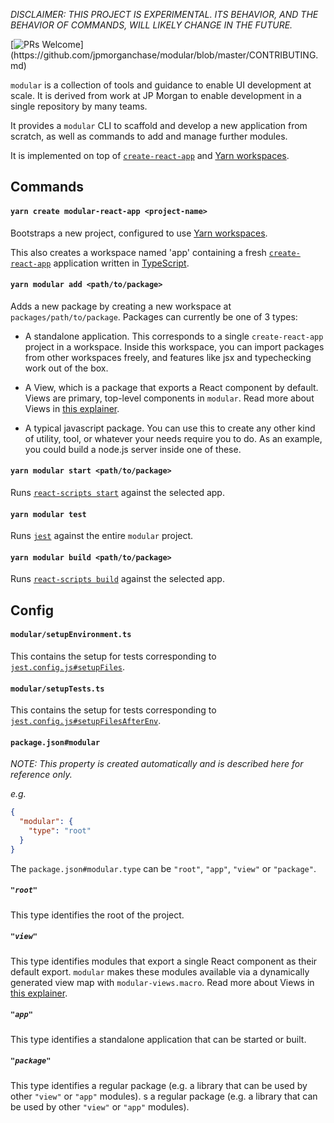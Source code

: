 _DISCLAIMER: THIS PROJECT IS EXPERIMENTAL. ITS BEHAVIOR, AND THE BEHAVIOR OF
COMMANDS, WILL LIKELY CHANGE IN THE FUTURE._

[![PRs Welcome](https://img.shields.io/badge/PRs-welcome-brightgreen.svg?)](https://github.com/jpmorganchase/modular/blob/master/CONTRIBUTING.md)

`modular` is a collection of tools and guidance to enable UI development at
scale. It is derived from work at JP Morgan to enable development in a single
repository by many teams.

It provides a `modular` CLI to scaffold and develop a new application from
scratch, as well as commands to add and manage further modules.

It is implemented on top of [`create-react-app`](https://create-react-app.dev/)
and [Yarn workspaces](https://classic.yarnpkg.com/en/docs/workspaces/).

## Commands

#### `yarn create modular-react-app <project-name>`

Bootstraps a new project, configured to use
[Yarn workspaces](https://classic.yarnpkg.com/en/docs/workspaces/).

This also creates a workspace named 'app' containing a fresh
[`create-react-app`](https://create-react-app.dev/) application written in
[TypeScript](https://www.typescriptlang.org/).

#### `yarn modular add <path/to/package>`

Adds a new package by creating a new workspace at `packages/path/to/package`.
Packages can currently be one of 3 types:

- A standalone application. This corresponds to a single `create-react-app`
  project in a workspace. Inside this workspace, you can import packages from
  other workspaces freely, and features like jsx and typechecking work out of
  the box.

- A View, which is a package that exports a React component by default. Views
  are primary, top-level components in `modular`. Read more about Views in
  [this explainer](/docs/views.md).

- A typical javascript package. You can use this to create any other kind of
  utility, tool, or whatever your needs require you to do. As an example, you
  could build a node.js server inside one of these.

#### `yarn modular start <path/to/package>`

Runs
[`react-scripts start`](https://create-react-app.dev/docs/getting-started#npm-start-or-yarn-start)
against the selected app.

#### `yarn modular test`

Runs [`jest`](https://jestjs.io/) against the entire `modular` project.

#### `yarn modular build <path/to/package>`

Runs [`react-scripts build`](https://create-react-app.dev/docs/production-build)
against the selected app.

## Config

#### `modular/setupEnvironment.ts`

This contains the setup for tests corresponding to
[`jest.config.js#setupFiles`](https://jestjs.io/docs/en/configuration#setupfiles-array).

#### `modular/setupTests.ts`

This contains the setup for tests corresponding to
[`jest.config.js#setupFilesAfterEnv`](https://jestjs.io/docs/en/configuration#setupfilesafterenv-array).

#### `package.json#modular`

_NOTE: This property is created automatically and is described here for
reference only._

_e.g._

```json
{
  "modular": {
    "type": "root"
  }
}
```

The `package.json#modular.type` can be `"root"`, `"app"`, `"view"` or
`"package"`.

##### `"root"`

This type identifies the root of the project.

##### `"view"`

This type identifies modules that export a single React component as their
default export. `modular` makes these modules available via a dynamically
generated view map with `modular-views.macro`. Read more about Views in
[this explainer](/docs/views.md).

##### `"app"`

This type identifies a standalone application that can be started or built.

##### `"package"`

This type identifies a regular package (e.g. a library that can be used by other
`"view"` or `"app"` modules). s a regular package (e.g. a library that can be
used by other `"view"` or `"app"` modules).
